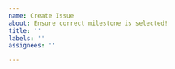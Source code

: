```yaml
---
name: Create Issue
about: Ensure correct milestone is selected!
title: ''
labels: ''
assignees: ''

---
```



